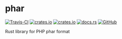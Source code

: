 # phar
[![Travis-CI](https://travis-ci.com/SOF3/phar.svg?branch=master)](https://travis-ci.com/SOF3/phar)
[![crates.io](https://img.shields.io/crates/v/phar.svg)](https://crates.io/crates/phar)
[![crates.io](https://img.shields.io/crates/d/phar.svg)](https://crates.io/crates/phar)
[![docs.rs](https://docs.rs/phar/badge.svg)](https://docs.rs/phar)
[![GitHub](https://img.shields.io/github/stars/SOF3/phar?style=social)](https://github.com/SOF3/phar)

Rust library for PHP phar format
